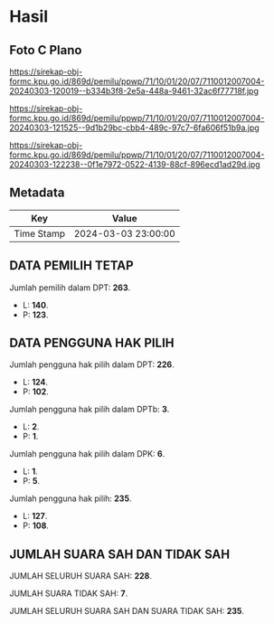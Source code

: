 # Hasil

## Foto C Plano

https://sirekap-obj-formc.kpu.go.id/869d/pemilu/ppwp/71/10/01/20/07/7110012007004-20240303-120019--b334b3f8-2e5a-448a-9461-32ac6f77718f.jpg

https://sirekap-obj-formc.kpu.go.id/869d/pemilu/ppwp/71/10/01/20/07/7110012007004-20240303-121525--9d1b29bc-cbb4-489c-97c7-6fa606f51b9a.jpg

https://sirekap-obj-formc.kpu.go.id/869d/pemilu/ppwp/71/10/01/20/07/7110012007004-20240303-122238--0f1e7972-0522-4139-88cf-896ecd1ad29d.jpg


## Metadata

| Key        | Value               |
| ---------- | ------------------- |
| Time Stamp | 2024-03-03 23:00:00 |


## DATA PEMILIH TETAP

Jumlah pemilih dalam DPT: **263**.
 * L: **140**.
 * P: **123**.

## DATA PENGGUNA HAK PILIH

Jumlah pengguna hak pilih dalam DPT: **226**.
 * L: **124**.
 * P: **102**.

Jumlah pengguna hak pilih dalam DPTb: **3**.
 * L: **2**.
 * P: **1**.

Jumlah pengguna hak pilih dalam DPK: **6**.
 * L: **1**.
 * P: **5**.

Jumlah pengguna hak pilih: **235**.
 * L: **127**.
 * P: **108**.

## JUMLAH SUARA SAH DAN TIDAK SAH

JUMLAH SELURUH SUARA SAH: **228**.

JUMLAH SUARA TIDAK SAH: **7**.

JUMLAH SELURUH SUARA SAH DAN SUARA TIDAK SAH: **235**.


